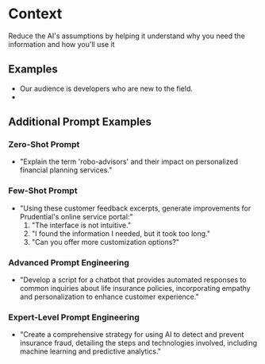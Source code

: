 # Context

Reduce the AI's assumptions by helping it understand why you need the information and how you'll use it

## Examples

- Our audience is developers who are new to the field.
- 
## Additional Prompt Examples

### Zero-Shot Prompt
- "Explain the term 'robo-advisors' and their impact on personalized financial planning services."

### Few-Shot Prompt
- "Using these customer feedback excerpts, generate improvements for Prudential's online service portal:"
  1. "The interface is not intuitive."
  2. "I found the information I needed, but it took too long."
  3. "Can you offer more customization options?"

### Advanced Prompt Engineering
- "Develop a script for a chatbot that provides automated responses to common inquiries about life insurance policies, incorporating empathy and personalization to enhance customer experience."

### Expert-Level Prompt Engineering
- "Create a comprehensive strategy for using AI to detect and prevent insurance fraud, detailing the steps and technologies involved, including machine learning and predictive analytics."
